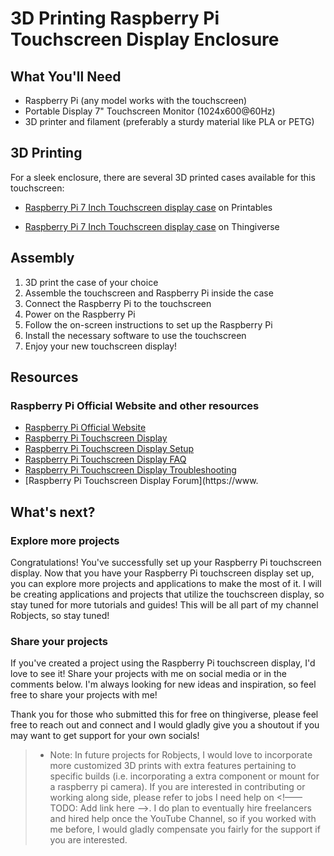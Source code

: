 # 3D Printing Raspberry Pi Touchscreen Display Enclosure

## What You'll Need
- Raspberry Pi (any model works with the touchscreen)
- Portable Display 7" Touchscreen Monitor (1024x600@60Hz)
- 3D printer and filament (preferably a sturdy material like PLA or PETG)

## 3D Printing


For a sleek enclosure, there are several 3D printed cases available for this touchscreen:

- [Raspberry Pi 7 Inch Touchscreen display case](https://www.thingiverse.com/thing:3530421) on Printables

- [Raspberry Pi 7 Inch Touchscreen display case](https://www.thingiverse.com/thing:5191421) on Thingiverse

## Assembly

1. 3D print the case of your choice
2. Assemble the touchscreen and Raspberry Pi inside the case
3. Connect the Raspberry Pi to the touchscreen
4. Power on the Raspberry Pi
5. Follow the on-screen instructions to set up the Raspberry Pi
6. Install the necessary software to use the touchscreen
7. Enjoy your new touchscreen display!


## Resources

### Raspberry Pi Official Website and other resources
- [Raspberry Pi Official Website](https://www.raspberrypi.org/)
- [Raspberry Pi Touchscreen Display](https://www.raspberrypi.org/products/raspberry-pi-touch-display/)
- [Raspberry Pi Touchscreen Display Setup](https://www.raspberrypi.org/documentation/hardware/display/)
- [Raspberry Pi Touchscreen Display FAQ](https://www.raspberrypi.org/documentation/hardware/display/faq.md)
- [Raspberry Pi Touchscreen Display Troubleshooting](https://www.raspberrypi.org/documentation/hardware/display/troubleshooting.md)
- [Raspberry Pi Touchscreen Display Forum](https://www.

## What's next?

### Explore more projects

Congratulations! You've successfully set up your Raspberry Pi touchscreen display. Now that you have your Raspberry Pi touchscreen display set up, you can explore more projects and applications to make the most of it. I will be creating applications and projects that utilize the touchscreen display, so stay tuned for more tutorials and guides! This will be all part of my channel Robjects, so stay tuned!

### Share your projects

If you've created a project using the Raspberry Pi touchscreen display, I'd love to see it! Share your projects with me on social media or in the comments below. I'm always looking for new ideas and inspiration, so feel free to share your projects with me!


<!--- TODO: Add more resources and links to other projects and applications that use the Raspberry Pi touchscreen display. -->




<!--- TODO: Add more support and social media links. see below -->

<!--


### Subscribe to Robjects

If you enjoyed this tutorial and would like to see more projects and applications using the Raspberry Pi touchscreen display, consider subscribing to my YouTube channel Robjects. I create tutorials and guides on Raspberry Pi projects and applications, so you'll find plenty of content to keep you busy. Subscribe to my channel and turn on notifications so you don't miss out on any new videos! 

#### Follow me on social media
- Subscribe to my YouTube channel [Robjects](https://www.youtube.com/channel/UCv1bZP2yJz5w6fY5J1vJv5A) for more tutorials and guides on Raspberry Pi projects and applications.


#### Follow me on social media
- Follow me on social media for updates and behind-the-scenes content:
  - [Instagram](https://www.instagram.com/robjects/)
  - [Twitter](https://twitter.com/robjects)
  - [Facebook](https://www.facebook.com/robjects/)

#### Support me on Patreon
- If you enjoy my content and would like to support me, consider becoming a patron on Patreon:
  - [Robjects Patreon](https://www.patreon.com/robjects)
  - Your support helps me create more tutorials and guides for the community. Thank you for your support!
  - 
  
-->


Thank you for those who submitted this for free on thingiverse, please feel free to reach out and connect and I would gladly give you a shoutout if you may want to get support for your own socials!

 > - Note: In future projects for Robjects, I would love to incorporate more customized 3D prints with extra features pertaining to specific builds (i.e. incorporating a extra component or mount for a raspberry pi camera). If you are interested in contributing or working along side, please refer to jobs I need help on <!—— TODO: Add link here —>.
 I do plan to eventually hire freelancers and hired help once the YouTube Channel, so if you worked with me before, I would gladly compensate you fairly for the support if you are interested.